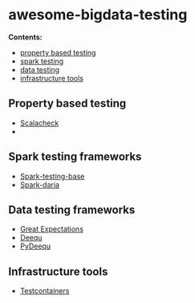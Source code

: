 # awesome-bigdata-testing

**Contents:**

- [property based testing](#property)
- [spark testing](#spark)
- [data testing](#data)
- [infrastructure tools](#infrastructure)

## Property based testing

- [Scalacheck](https://github.com/typelevel/scalacheck)
- 

## Spark testing frameworks

- [Spark-testing-base](https://github.com/holdenk/spark-testing-base)
- [Spark-daria](https://github.com/MrPowers/spark-daria)

## Data testing frameworks

- [Great Expectations](https://github.com/great-expectations/great_expectations)
- [Deequ](https://github.com/awslabs/deequ)
- [PyDeequ](https://github.com/awslabs/python-deequ)

## Infrastructure tools

- [Testcontainers](https://www.testcontainers.org/)

